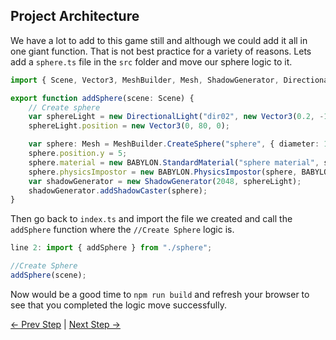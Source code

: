 ## Project Architecture

We have a lot to add to this game still and although we could add it all in one giant function. That is not best practice for a variety of reasons. Lets add a `sphere.ts` file in the `src` folder and move our sphere logic to it.

``` typescript
import { Scene, Vector3, MeshBuilder, Mesh, ShadowGenerator, DirectionalLight } from "babylonjs";

export function addSphere(scene: Scene) {
    // Create sphere
    var sphereLight = new DirectionalLight("dir02", new Vector3(0.2, -1, 0), scene);
    sphereLight.position = new Vector3(0, 80, 0);

    var sphere: Mesh = MeshBuilder.CreateSphere("sphere", { diameter: 1 }, scene);
    sphere.position.y = 5;
    sphere.material = new BABYLON.StandardMaterial("sphere material", scene)
    sphere.physicsImpostor = new BABYLON.PhysicsImpostor(sphere, BABYLON.PhysicsImpostor.SphereImpostor, { mass: 1 }, scene);
    var shadowGenerator = new ShadowGenerator(2048, sphereLight);
    shadowGenerator.addShadowCaster(sphere);
}
```

Then go back to `index.ts` and import the file we created and call the `addSphere` function where the `//Create Sphere` logic is.

``` javascript
line 2: import { addSphere } from "./sphere";

//Create Sphere
addSphere(scene);
```

Now would be a good time to `npm run build` and refresh your browser to see that you completed the logic move successfully.

[<- Prev Step](step2.md) |
[Next Step ->](step4.md)
